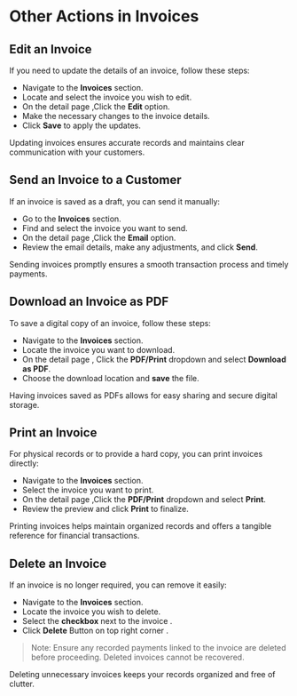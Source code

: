 # **Other Actions in Invoices**

## **Edit an Invoice**

If you need to update the details of an invoice, follow these steps:

- Navigate to the **Invoices** section.
- Locate and select the invoice you wish to edit.
- On the detail page ,Click the **Edit** option.
- Make the necessary changes to the invoice details.
- Click **Save** to apply the updates.

Updating invoices ensures accurate records and maintains clear communication with your customers.

## **Send an Invoice to a Customer**

If an invoice is saved as a draft, you can send it manually:

- Go to the **Invoices** section.
- Find and select the invoice you want to send.
- On the detail page ,Click the **Email** option.
- Review the email details, make any adjustments, and click **Send**.

Sending invoices promptly ensures a smooth transaction process and timely payments.

## **Download an Invoice as PDF**

To save a digital copy of an invoice, follow these steps:

- Navigate to the **Invoices** section.
- Locate the invoice you want to download.
- On the detail page , Click the **PDF/Print** dropdown and select **Download as PDF**.
- Choose the download location and **save** the file.

Having invoices saved as PDFs allows for easy sharing and secure digital storage.

## **Print an Invoice**

For physical records or to provide a hard copy, you can print invoices directly:

- Navigate to the **Invoices** section.
- Select the invoice you want to print.
- On the detail page ,Click the **PDF/Print** dropdown and select **Print**.
- Review the preview and click **Print** to finalize.

Printing invoices helps maintain organized records and offers a tangible reference for financial transactions.

## **Delete an Invoice**

If an invoice is no longer required, you can remove it easily:

- Navigate to the **Invoices** section.
- Locate the invoice you wish to delete.
- Select the **checkbox** next to the invoice .
- Click **Delete** Button on top right corner .

> Note: Ensure any recorded payments linked to the invoice are deleted before proceeding. Deleted invoices cannot be recovered.

Deleting unnecessary invoices keeps your records organized and free of clutter.
